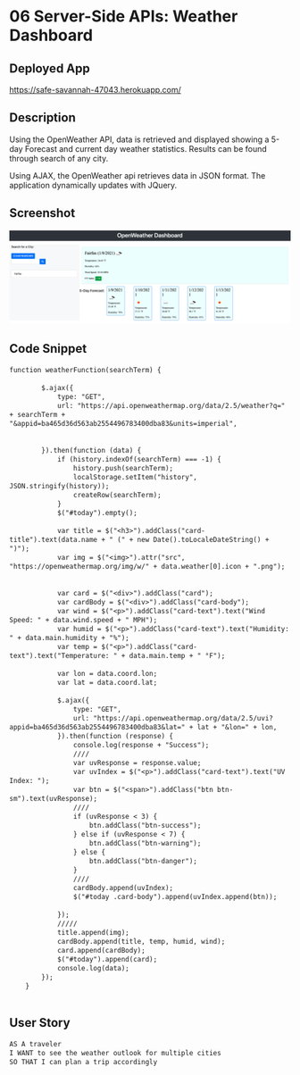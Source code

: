 # 06 Server-Side APIs: Weather Dashboard

## Deployed App
https://safe-savannah-47043.herokuapp.com/

## Description
Using the OpenWeather API, data is retrieved and displayed showing a 5-day Forecast and current day weather statistics. Results can be found through search of any city. 

Using AJAX, the OpenWeather api retrieves data in JSON format. The application dynamically updates with JQuery.

## Screenshot
<img src="./Assets/Screenshot.png">

## Code Snippet
```
function weatherFunction(searchTerm) {

        $.ajax({
            type: "GET",
            url: "https://api.openweathermap.org/data/2.5/weather?q=" + searchTerm + "&appid=ba465d36d563ab2554496783400dba83&units=imperial",


        }).then(function (data) {
            if (history.indexOf(searchTerm) === -1) {
                history.push(searchTerm);
                localStorage.setItem("history", JSON.stringify(history));
                createRow(searchTerm);
            }
            $("#today").empty();

            var title = $("<h3>").addClass("card-title").text(data.name + " (" + new Date().toLocaleDateString() + ")");
            var img = $("<img>").attr("src", "https://openweathermap.org/img/w/" + data.weather[0].icon + ".png");


            var card = $("<div>").addClass("card");
            var cardBody = $("<div>").addClass("card-body");
            var wind = $("<p>").addClass("card-text").text("Wind Speed: " + data.wind.speed + " MPH");
            var humid = $("<p>").addClass("card-text").text("Humidity: " + data.main.humidity + "%");
            var temp = $("<p>").addClass("card-text").text("Temperature: " + data.main.temp + " °F");

            var lon = data.coord.lon;
            var lat = data.coord.lat;

            $.ajax({
                type: "GET",
                url: "https://api.openweathermap.org/data/2.5/uvi?appid=ba465d36d563ab2554496783400dba83&lat=" + lat + "&lon=" + lon,
            }).then(function (response) {
                console.log(response + "Success");
                ////
                var uvResponse = response.value;
                var uvIndex = $("<p>").addClass("card-text").text("UV Index: ");
                var btn = $("<span>").addClass("btn btn-sm").text(uvResponse);
                ////
                if (uvResponse < 3) {
                    btn.addClass("btn-success");
                } else if (uvResponse < 7) {
                    btn.addClass("btn-warning");
                } else {
                    btn.addClass("btn-danger");
                }
                ////
                cardBody.append(uvIndex);
                $("#today .card-body").append(uvIndex.append(btn));

            });
            /////
            title.append(img);
            cardBody.append(title, temp, humid, wind);
            card.append(cardBody);
            $("#today").append(card);
            console.log(data);
        });
    }
    
```

## User Story

```
AS A traveler
I WANT to see the weather outlook for multiple cities
SO THAT I can plan a trip accordingly
```

